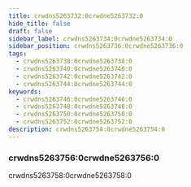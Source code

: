 ```yaml
---
title: crwdns5263732:0crwdne5263732:0
hide_title: false
draft: false
sidebar_label: crwdns5263734:0crwdne5263734:0
sidebar_position: crwdns5263736:0crwdne5263736:0
tags:
  - crwdns5263738:0crwdne5263738:0
  - crwdns5263740:0crwdne5263740:0
  - crwdns5263742:0crwdne5263742:0
  - crwdns5263744:0crwdne5263744:0
keywords:
  - crwdns5263746:0crwdne5263746:0
  - crwdns5263748:0crwdne5263748:0
  - crwdns5263750:0crwdne5263750:0
  - crwdns5263752:0crwdne5263752:0
description: crwdns5263754:0crwdne5263754:0
---
```


### crwdns5263756:0crwdne5263756:0

crwdns5263758:0crwdne5263758:0
